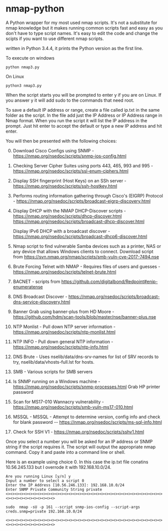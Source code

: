 # nmap-python
A Python wrapper for my most used nmap scripts. It's not a substitute for nmap knowledge but it makes running common scripts fast and easy as you don't have to type script names. It's easy to edit the code and change the scipts if you want to use different nmap scripts.

written in Python 3.4.4, it prints the Python version as the first line. 

To execute on windows
```
python nmap3.py 
```
On Linux
```
python3 nmap3.py
```
When the script starts you will be prompted to enter y if you are on Linux. If you answer y it will add sudo to the commands that need root.

To save a default IP address or range, create a file called ip.txt in the same folder as the script. In the file add just the IP Address or IP Address range in Nmap format. When you run the script it will list the IP address in the prompt. Just hit enter to accept the default or type a new IP address and hit enter.

You will then be presented with the following choices:

0. Download Cisco Configs using SNMP - https://nmap.org/nsedoc/scripts/snmp-ios-config.html

1. Checking Server Cipher Suites using ports 443, 465, 993 and 995 - https://nmap.org/nsedoc/scripts/ssl-enum-ciphers.html

2. Display SSH fingerprint (Host Keys) on an SSh server - https://nmap.org/nsedoc/scripts/ssh-hostkey.html

3. Performs routing information gathering through Cisco's (EIGRP) Protocol - https://nmap.org/nsedoc/scripts/broadcast-eigrp-discovery.html

4. Display DHCP with the NMAP DHCP-Discover scripts - https://nmap.org/nsedoc/scripts/dhcp-discover.html 
   https://nmap.org/nsedoc/scripts/broadcast-dhcp-discover.html
   
   Display IPv6 DHCP with a broadcast discover - https://nmap.org/nsedoc/scripts/broadcast-dhcp6-discover.html

5. Nmap script to find vulnerable Samba devices such as a printer, NAS or any device that allows Windows clients to connect.
   Download script from https://svn.nmap.org/nmap/scripts/smb-vuln-cve-2017-7494.nse
   
6. Brute Forcing Telnet with NMAP - Requires files of users and guesses - https://nmap.org/nsedoc/scripts/telnet-brute.html 

7. BACNET - scripts from https://github.com/digitalbond/Redpoint#enip-enumeratense

8. DNS Broadcast Discover - https://nmap.org/nsedoc/scripts/broadcast-dns-service-discovery.html

9. Banner Grab using banner-plus from HD Moore - https://github.com/hdm/scan-tools/blob/master/nse/banner-plus.nse

10. NTP Monlist - Pull down NTP server information - https://nmap.org/nsedoc/scripts/ntp-monlist.html

11. NTP INFO - Pull down general NTP information - https://nmap.org/nsedoc/scripts/ntp-info.html

12. DNS Brute - Uses nselib/data/dns-srv-names for list of SRV records to try, nselib/data/vhosts-full.lst for hosts.

13. SMB - Various scripts for SMB servers

14. Is SNMP running on a Windows machine - https://nmap.org/nsedoc/scripts/snmp-processes.html
    Grab HP printer password

15. Scan for MS17-010 Wannacry vulnerability - https://nmap.org/nsedoc/scripts/smb-vuln-ms17-010.html  

16. MSSQL - MSSQL - Attempt to determine version, config info and check for blank password -- https://nmap.org/nsedoc/scripts/ms-sql-info.html

17. Check for SSH V1 - https://nmap.org/nsedoc/scripts/sshv1.html

Once you select a number you will be asked for an IP address or SNMP string if the script requires it.
The script will output the appropriate nmap command. Copy it and paste into a command line or shell.

Here is an example using choice 0. In this case the ip.txt file conatins 10.56.245.133 but I overrode 
it with 192.168.10.0/24.
```
Are you running Linux [y/n] y
Input a number to select a script 0
Enter the IP Address [10.56.246.133]: 192.168.10.0/24
Enter SNMP Private Community String private
<><><><><><><><><><><><><><><><><><><><><><><><><><><><><><><><><><><><><><><><><><><><><><>

sudo  nmap -sU -p 161 --script snmp-ios-config --script-args creds.snmp=private 192.168.10.0/24

<><><><><><><><><><><><><><><><><><><><><><><><><><><><><><><><><><><><><><><><><><><><><><>
```

